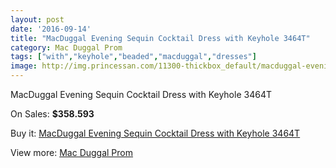 ```yaml
---
layout: post
date: '2016-09-14'
title: "MacDuggal Evening Sequin Cocktail Dress with Keyhole 3464T"
category: Mac Duggal Prom
tags: ["with","keyhole","beaded","macduggal","dresses"]
image: http://img.princessan.com/11300-thickbox_default/macduggal-evening-sequin-cocktail-dress-with-keyhole-3464t.jpg
---
```

MacDuggal Evening Sequin Cocktail Dress with Keyhole 3464T

On Sales: **$358.593**
<a href="https://www.princessan.com/en/mac-duggal-prom/5213-macduggal-evening-sequin-cocktail-dress-with-keyhole-3464t.html"><amp-img layout="responsive" width="600" height="600" src="//img.princessan.com/11300-thickbox_default/macduggal-evening-sequin-cocktail-dress-with-keyhole-3464t.jpg" alt="MacDuggal Evening Sequin Cocktail Dress with Keyhole 3464T 0" /></a>

Buy it: [MacDuggal Evening Sequin Cocktail Dress with Keyhole 3464T](https://www.princessan.com/en/mac-duggal-prom/5213-macduggal-evening-sequin-cocktail-dress-with-keyhole-3464t.html "MacDuggal Evening Sequin Cocktail Dress with Keyhole 3464T")

View more: [Mac Duggal Prom](https://www.princessan.com/en/42-mac-duggal-prom "Mac Duggal Prom")